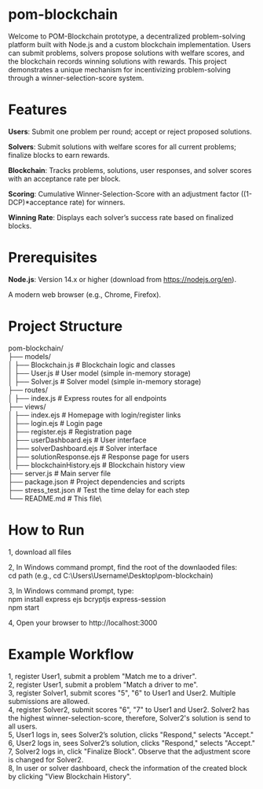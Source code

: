 # pom-blockchain

Welcome to POM-Blockchain prototype, a decentralized problem-solving platform built with Node.js and a custom blockchain implementation. Users can submit problems, solvers propose solutions with welfare scores, and the blockchain records winning solutions with rewards. This project demonstrates a unique mechanism for incentivizing problem-solving through a winner-selection-score system.

# Features
**Users**: Submit one problem per round; accept or reject proposed solutions.

**Solvers**: Submit solutions with welfare scores for all current problems; finalize blocks to earn rewards.

**Blockchain**: Tracks problems, solutions, user responses, and solver scores with an acceptance rate per block.

**Scoring**: Cumulative Winner-Selection-Score with an adjustment factor ((1-DCP)*acceptance rate) for winners.

**Winning Rate**: Displays each solver’s success rate based on finalized blocks.

# Prerequisites
**Node.js**: Version 14.x or higher (download from https://nodejs.org/en).

A modern web browser (e.g., Chrome, Firefox).

# Project Structure
pom-blockchain/\
├── models/\
│   ├── Blockchain.js  # Blockchain logic and classes\
│   ├── User.js       # User model (simple in-memory storage)\
│   ├── Solver.js     # Solver model (simple in-memory storage)\
├── routes/\
│   ├── index.js      # Express routes for all endpoints\
├── views/\
│   ├── index.ejs     # Homepage with login/register links\
│   ├── login.ejs     # Login page\
│   ├── register.ejs  # Registration page\
│   ├── userDashboard.ejs  # User interface\
│   ├── solverDashboard.ejs  # Solver interface\
│   ├── solutionResponse.ejs  # Response page for users\
│   ├── blockchainHistory.ejs  # Blockchain history view\
├── server.js         # Main server file\
├── package.json      # Project dependencies and scripts\
├── stress_test.json  # Test the time delay for each step\
└── README.md         # This file\

# How to Run
1, download all files

2, In Windows command prompt, find the root of the downlaoded files:\
cd path (e.g., cd C:\Users\Username\Desktop\pom-blockchain)

3, In Windows command prompt, type:\
npm install express ejs bcryptjs express-session\
npm start

4, Open your browser to http://localhost:3000

# Example Workflow
1, register User1, submit a problem "Match me to a driver".\
2, register User1, submit a problem "Match a driver to me".\
3, register Solver1, submit scores "5", "6" to User1 and User2. Multiple submissions are allowed.\
4, register Solver2, submit scores "6", "7" to User1 and User2. Solver2 has the highest winner-selection-score, therefore, Solver2's solution is send to all users.\
5, User1 logs in, sees Solver2’s solution, clicks "Respond," selects "Accept."\
6, User2 logs in, sees Solver2’s solution, clicks "Respond," selects "Accept."\
7, Solver2 logs in, click "Finalize Block". Observe that the adjustment score is changed for Solver2.\
8, In user or solver dashboard, check the information of the created block by clicking "View Blockchain History".
